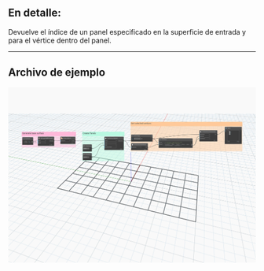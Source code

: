 ## En detalle:
Devuelve el índice de un panel especificado en la superficie de entrada y para el vértice dentro del panel.
___
## Archivo de ejemplo

![GetVertexIndex](./Autodesk.DesignScript.Geometry.PanelSurface.GetVertexIndex_img.jpg)
